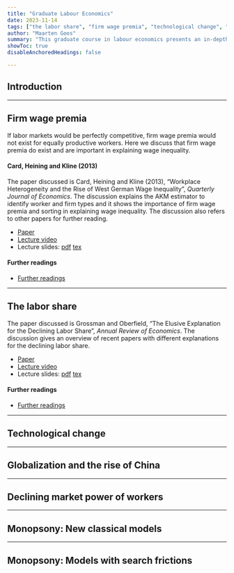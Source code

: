 ```yaml
---
title: "Graduate Labour Economics" 
date: 2023-11-14
tags: ["the labor share", "firm wage premia", "technological change", "automation", "globalization", "worker power", "monopsony"]
author: "Maarten Goos"
summary: "This graduate course in labour economics presents an in-depth overview of recent research in labour economics focussing on inequality, technological change, globalization, worker power, and monopsony. The course stresses the most recent theories as well as recent advances in empirical research designs." 
showToc: true
disableAnchoredHeadings: false

---
```


## Introduction

---

## Firm wage premia

If labor markets would be perfectly competitive, firm wage premia would not exist for equally productive workers. Here we discuss that firm wage premia do exist and are important in explaining wage inequality. 

#### Card, Heining and Kline (2013)

The paper discussed is Card, Heining and Kline (2013), “Workplace Heterogeneity and the Rise of West German Wage Inequality”, <i>Quarterly Journal of Economics</i>. The discussion explains the AKM estimator to identify worker and firm types and it shows the importance of firm wage premia and sorting in explaining wage inequality. The discussion also refers to other papers for further reading. 
+ [Paper]()
+ [Lecture video]()
+ Lecture slides: [pdf]() [tex]()

#### Further readings 

+ [Further readings](https://github.com/MaartenGoos/graduate_labor/tree/master/firm_wage_premia/papers)

---

## The labor share

The paper discussed is Grossman and Oberfield, “The Elusive Explanation for the Declining Labor Share”, <i>Annual Review of Economics</i>. The discussion gives an overview of recent papers with different explanations for the declining labor share.
+ [Paper]()
+ [Lecture video]()
+ Lecture slides: [pdf]() [tex]()

#### Further readings 

+ [Further readings]()

---

## Technological change



---

## Globalization and the rise of China

---

## Declining market power of workers

---

## Monopsony: New classical models

---

## Monopsony: Models with search frictions

